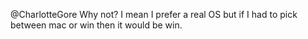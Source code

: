 @CharlotteGore Why not? I mean I prefer a real OS but if I had to pick between mac or win then it would be win.